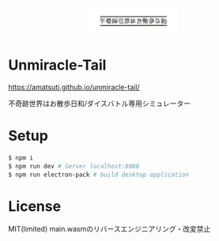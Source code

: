 <p align="center">
  <a href="https://amatsuti.github.io/unmiracle-tail/" target="_blank">
    <img width="180" src="https://raw.githubusercontent.com/Amatsuti/unmiracle-tail/master/src/.vuepress/assets/hero.png" alt="logo">
  </a>
</p>

# Unmiracle-Tail

https://amatsuti.github.io/unmiracle-tail/

不奇跡世界はお散歩日和/ダイスバトル専用シミュレーター

# Setup

```sh
$ npm i
$ npm run dev # Server localhost:8080
$ npm run electron-pack # build desktop application
```

# License

MIT(limited)
main.wasmのリバースエンジニアリング・改変禁止
